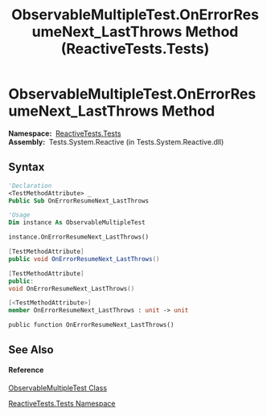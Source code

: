 ﻿---
title: ObservableMultipleTest.OnErrorResumeNext_LastThrows Method  (ReactiveTests.Tests)
TOCTitle: OnErrorResumeNext_LastThrows Method
ms:assetid: M:ReactiveTests.Tests.ObservableMultipleTest.OnErrorResumeNext_LastThrows
ms:mtpsurl: https://msdn.microsoft.com/en-us/library/reactivetests.tests.observablemultipletest.onerrorresumenext_lastthrows(v=VS.103)
ms:contentKeyID: 36619266
ms.date: 06/28/2011
mtps_version: v=VS.103
f1_keywords:
- ReactiveTests.Tests.ObservableMultipleTest.OnErrorResumeNext_LastThrows
dev_langs:
- CSharp
- JScript
- VB
- FSharp
- c++
---

# ObservableMultipleTest.OnErrorResumeNext\_LastThrows Method

**Namespace:**  [ReactiveTests.Tests](hh289046\(v=vs.103\).md)  
**Assembly:**  Tests.System.Reactive (in Tests.System.Reactive.dll)

## Syntax

``` vb
'Declaration
<TestMethodAttribute> _
Public Sub OnErrorResumeNext_LastThrows
```

``` vb
'Usage
Dim instance As ObservableMultipleTest

instance.OnErrorResumeNext_LastThrows()
```

``` csharp
[TestMethodAttribute]
public void OnErrorResumeNext_LastThrows()
```

``` c++
[TestMethodAttribute]
public:
void OnErrorResumeNext_LastThrows()
```

``` fsharp
[<TestMethodAttribute>]
member OnErrorResumeNext_LastThrows : unit -> unit 
```

``` jscript
public function OnErrorResumeNext_LastThrows()
```

## See Also

#### Reference

[ObservableMultipleTest Class](hh303586\(v=vs.103\).md)

[ReactiveTests.Tests Namespace](hh289046\(v=vs.103\).md)

